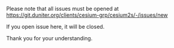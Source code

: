 Please note that all issues must be opened at https://git.duniter.org/clients/cesium-grp/cesium2s/-/issues/new

If you open issue here, it will be closed.

Thank you for your understanding.
